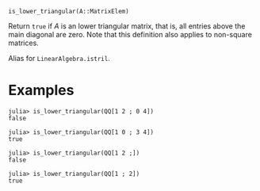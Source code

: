 ```
is_lower_triangular(A::MatrixElem)
```

Return `true` if $A$ is an lower triangular matrix, that is, all entries above the main diagonal are zero. Note that this definition also applies to non-square matrices.

Alias for `LinearAlgebra.istril`.

# Examples

```jldoctest
julia> is_lower_triangular(QQ[1 2 ; 0 4])
false

julia> is_lower_triangular(QQ[1 0 ; 3 4])
true

julia> is_lower_triangular(QQ[1 2 ;])
false

julia> is_lower_triangular(QQ[1 ; 2])
true
```
